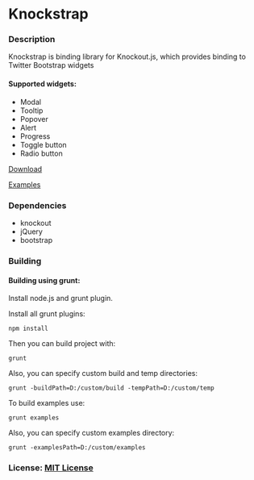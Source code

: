 Knockstrap
==========

### Description

Knockstrap is binding library for Knockout.js, which provides binding to Twitter Bootstrap widgets

#### Supported widgets:

- Modal
- Tooltip
- Popover
- Alert
- Progress
- Toggle button
- Radio button

[Download](https://github.com/faulknercs/Knockstrap/releases/download/v0.2.0/knockstrap-0.2.0.zip)

[Examples](http://faulknercs.github.io/Knockstrap/examples.html)

### Dependencies

- knockout
- jQuery
- bootstrap

### Building
#### Building using grunt:

Install node.js and grunt plugin. 

Install all grunt plugins:

	npm install

Then you can build project with:

	grunt

Also, you can specify custom build and temp directories:

	grunt -buildPath=D:/custom/build -tempPath=D:/custom/temp

To build examples use:

	grunt examples

Also, you can specify custom examples directory:

	grunt -examplesPath=D:/custom/examples

### License: [MIT License](http://www.opensource.org/licenses/mit-license.php)